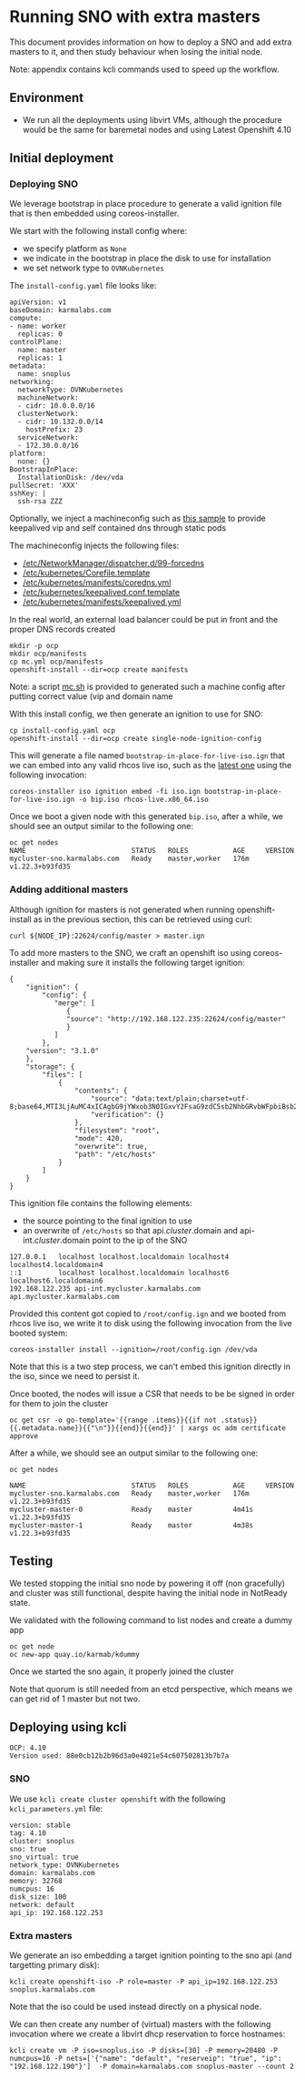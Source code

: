 # **Running SNO with extra masters**

This document provides information on how to deploy a SNO and add extra masters to it, and then study behaviour when losing the initial node.

Note: appendix contains kcli commands used to speed up the workflow.

## **Environment**

* We run all the deployments using libvirt VMs, although the procedure would be the same for baremetal nodes and using Latest Openshift 4.10

## **Initial deployment**

### Deploying SNO

We leverage bootstrap in place procedure to generate a valid ignition file that is then embedded using coreos-installer.

We start with the following install config where:

- we specify platform as `None`
- we indicate in the bootstrap in place the disk to use for installation
- we set network type to `OVNKubernetes`

The `install-config.yaml` file looks like:

```
apiVersion: v1
baseDomain: karmalabs.com
compute:
- name: worker
  replicas: 0
controlPlane:
  name: master
  replicas: 1
metadata:
  name: snoplus
networking:
  networkType: OVNKubernetes
  machineNetwork:
  - cidr: 10.0.0.0/16
  clusterNetwork:
  - cidr: 10.132.0.0/14
    hostPrefix: 23
  serviceNetwork:
  - 172.30.0.0/16
platform:
  none: {}
BootstrapInPlace:
  InstallationDisk: /dev/vda
pullSecret: 'XXX'
sshKey: |
  ssh-rsa ZZZ
```

Optionally, we inject a machineconfig such as [this sample](assets/mc.yml.sample) to provide keepalived vip and self contained dns through static pods

The machineconfig injects the following files:

- [/etc/NetworkManager/dispatcher.d/99-forcedns](assets/99-forcedns)
- [/etc/kubernetes/Corefile.template](assets/Corefile.template)
- [/etc/kubernetes/manifests/coredns.yml](assets/coredns.yml)
- [/etc/kubernetes/keepalived.conf.template](assets/keepalived.conf.template)
- [/etc/kubernetes/manifests/keepalived.yml](assets/keepalived.yml)

In the real world, an external load balancer could be put in front and the proper DNS records created

```
mkdir -p ocp
mkdir ocp/manifests
cp mc.yml ocp/manifests
openshift-install --dir=ocp create manifests
```

Note: a script [mc.sh](assets/mc.sh) is provided to generated such a machine config after putting correct value (vip and domain name


With this install config, we then generate an ignition to use for SNO:

```
cp install-config.yaml ocp
openshift-install --dir=ocp create single-node-ignition-config
```

This will generate a file named `bootstrap-in-place-for-live-iso.ign` that we can embed into any valid rhcos live iso, such as the [latest one](https://mirror.openshift.com/pub/openshift-v4/x86_64/dependencies/rhcos/latest/rhcos-live.x86_64.iso) using the following invocation:

```
coreos-installer iso ignition embed -fi iso.ign bootstrap-in-place-for-live-iso.ign -o bip.iso rhcos-live.x86_64.iso
```

Once we boot a given node with this generated `bip.iso`, after a while, we should see an output similar to the following one:

```
oc get nodes
NAME                          STATUS   ROLES           AGE     VERSION
mycluster-sno.karmalabs.com   Ready    master,worker   176m    v1.22.3+b93fd35
```

### Adding additional masters

Although ignition for masters is not generated when running openshift-install as in the previous section, this can be retrieved using curl:

`curl ${NODE_IP}:22624/config/master > master.ign`

To add more masters to the SNO, we craft an openshift iso using coreos-installer and making sure it installs the following target ignition:

```
{
    "ignition": {
        "config": {
           "merge": [
              {
              "source": "http://192.168.122.235:22624/config/master"
              }
           ]
        },
    "version": "3.1.0"
    },
    "storage": {
        "files": [
            {
                "contents": {
                    "source": "data:text/plain;charset=utf-8;base64,MTI3LjAuMC4xICAgbG9jYWxob3N0IGxvY2FsaG9zdC5sb2NhbGRvbWFpbiBsb2NhbGhvc3Q0IGxvY2FsaG9zdDQubG9jYWxkb21haW40Cjo6MSAgICAgICAgIGxvY2FsaG9zdCBsb2NhbGhvc3QubG9jYWxkb21haW4gbG9jYWxob3N0NiBsb2NhbGhvc3Q2LmxvY2FsZG9tYWluNgoxOTIuMTY4LjEyMi4yMzUgYXBpLWludC5teWNsdXN0ZXIua2FybWFsYWJzLmNvbSBhcGkubXljbHVzdGVyLmthcm1hbGFicy5jb20=",
                    "verification": {}
                },
                "filesystem": "root",
                "mode": 420,
                "overwrite": true,
                "path": "/etc/hosts"
            }
        ]
    }
}
```

This ignition file contains the following elements:

- the source pointing to the final ignition to use
- an overwrite of `/etc/hosts` so that api.$cluster.$domain and api-int.$cluster.$domain point to the ip of the SNO

```
127.0.0.1   localhost localhost.localdomain localhost4 localhost4.localdomain4
::1         localhost localhost.localdomain localhost6 localhost6.localdomain6
192.168.122.235 api-int.mycluster.karmalabs.com api.mycluster.karmalabs.com
```

Provided this content got copied to `/root/config.ign` and we booted from rhcos live iso, we write it to disk using the following invocation from the live booted system:

```
coreos-installer install --ignition=/root/config.ign /dev/vda
```

Note that this is a two step process, we can't embed this ignition directly in the iso, since we need to persist it.

Once booted, the nodes will issue a CSR that needs to be be signed in order for them to join the cluster

```
oc get csr -o go-template='{{range .items}}{{if not .status}}{{.metadata.name}}{{"\n"}}{{end}}{{end}}' | xargs oc adm certificate approve
```

After a while, we should see an output similar to the following one:

```
oc get nodes

NAME                          STATUS   ROLES           AGE     VERSION
mycluster-sno.karmalabs.com   Ready    master,worker   176m    v1.22.3+b93fd35
mycluster-master-0            Ready    master          4m41s   v1.22.3+b93fd35
mycluster-master-1            Ready    master          4m38s   v1.22.3+b93fd35
```

## **Testing**

We tested stopping the initial sno node by powering it off (non gracefully) and cluster was still functional, despite having the initial node in NotReady state.

We validated with the following command to list nodes and create a dummy app

```
oc get node
oc new-app quay.io/karmab/kdummy
```

Once we started the sno again, it properly joined the cluster

Note that quorum is still needed from an etcd perspective, which means we can get rid of 1 master but not two.


## **Deploying using kcli**

```
OCP: 4.10
Version used: 88e0cb12b2b96d3a0e4021e54c607502813b7b7a
```

### SNO

We use `kcli create cluster openshift` with the following `kcli_parameters.yml` file:

```
version: stable
tag: 4.10
cluster: snoplus
sno: true
sno_virtual: true
network_type: OVNKubernetes
domain: karmalabs.com
memory: 32768
numcpus: 16
disk_size: 100
network: default
api_ip: 192.168.122.253
```

### Extra masters

We generate an iso embedding a target ignition pointing to the sno api (and targetting primary disk):

```
kcli create openshift-iso -P role=master -P api_ip=192.168.122.253 snoplus.karmalabs.com
```

Note that the iso could be used instead directly on a physical node.

We can then create any number of (virtual) masters with the following invocation where we create a libvirt dhcp reservation to force hostnames:

```
kcli create vm -P iso=snoplus.iso -P disks=[30] -P memory=20480 -P numcpus=16 -P nets=['{"name": "default", "reserveip": "true", "ip": "192.168.122.190"}']  -P domain=karmalabs.com snoplus-master --count 2
```
